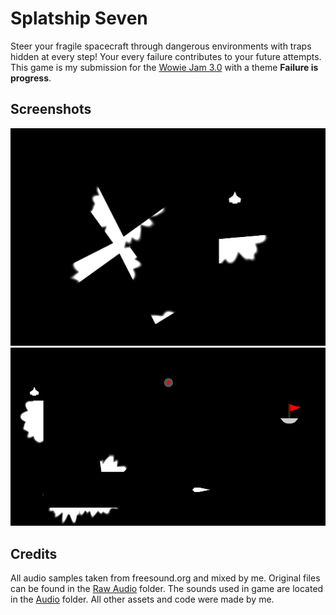 # Splatship Seven

Steer your fragile spacecraft through dangerous environments with traps hidden at every step! Your every failure contributes to your future attempts. This game is my submission for the [Wowie Jam 3.0](https://itch.io/jam/wowie-jam-3 "Wowie Jam 3.0") with a theme **Failure is progress**.

Screenshots
-----------

![](/Screenshots/ss1.png)
![](/Screenshots/ss2.png)


Credits
-------

All audio samples taken from freesound.org and mixed by me. Original files can be found in the [Raw Audio](https://github.com/wonrzrzeczny/Splatship-Seven/tree/main/Assets/Raw%20Audio) folder. The sounds used in game are located in the [Audio](https://github.com/wonrzrzeczny/Splatship-Seven/tree/main/Assets/Audio) folder.
All other assets and code were made by me.